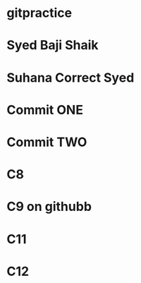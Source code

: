 # gitpractice
# Syed Baji Shaik
# Suhana Correct Syed
# Commit ONE
# Commit TWO
# C8
# C9 on githubb
# C11
# C12
